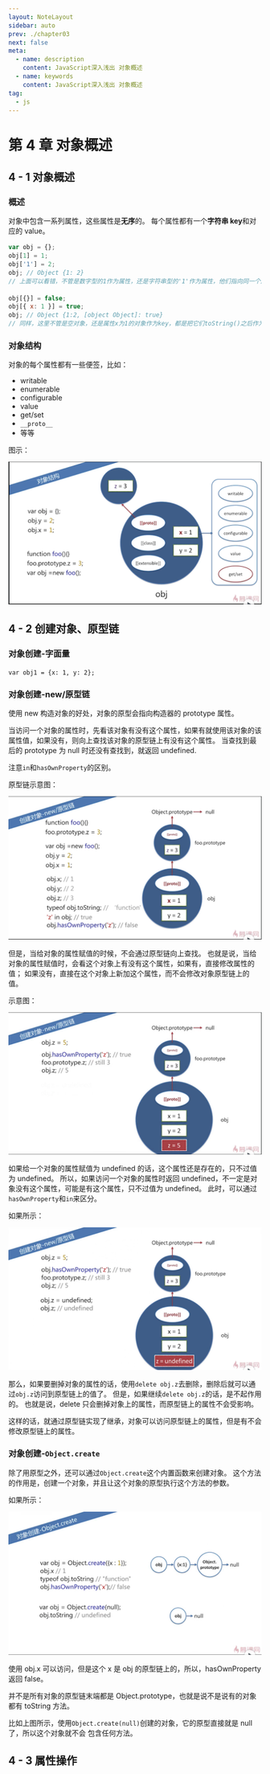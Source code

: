 ```yaml
---
layout: NoteLayout
sidebar: auto
prev: ./chapter03
next: false
meta:
  - name: description
    content: JavaScript深入浅出 对象概述
  - name: keywords
    content: JavaScript深入浅出 对象概述
tag:
  - js
---
```


# 第 4 章 对象概述

## 4 - 1 对象概述

### 概述

对象中包含一系列属性，这些属性是**无序**的。
每个属性都有一个**字符串 key**和对应的 value。

```js
var obj = {};
obj[1] = 1;
obj['1'] = 2;
obj; // Object {1: 2}
// 上面可以看错，不管是数字型的1作为属性，还是字符串型的'1'作为属性，他们指向同一个属性。

obj[{}] = false;
obj[{ x: 1 }] = true;
obj; // Object {1:2, [object Object]: true}
// 同样，这里不管是空对象，还是属性x为1的对象作为key，都是把它们toString()之后作为key，他们最终指向同一个属性。
```

### 对象结构

对象的每个属性都有一些便签，比如：

- writable
- enumerable
- configurable
- value
- get/set
- `__proto__`
- 等等

图示：

![对象构造](./images/4-1.structure.png)

## 4 - 2 创建对象、原型链

### 对象创建-字面量

`var obj1 = {x: 1, y: 2};`

### 对象创建-new/原型链

使用 new 构造对象的好处，对象的原型会指向构造器的 prototype 属性。

当访问一个对象的属性时，先看该对象有没有这个属性，如果有就使用该对象的该属性值，如果没有，则向上查找该对象的原型链上有没有这个属性。
当查找到最后的 prototype 为 null 时还没有查找到，就返回 undefined.

注意`in`和`hasOwnProperty`的区别。

原型链示意图：

![原型链示意图](./images/4-2.prototype-01.png)

但是，当给对象的属性赋值的时候，不会通过原型链向上查找。
也就是说，当给对象的属性赋值时，会看这个对象上有没有这个属性，如果有，直接修改属性的值；
如果没有，直接在这个对象上新加这个属性，而不会修改对象原型链上的值。

示意图：

![示意图](./images/4-2.prototype-02.png)

如果给一个对象的属性赋值为 undefined 的话，这个属性还是存在的，只不过值为 undefined。
所以，如果访问一个对象的属性时返回 undefined，不一定是对象没有这个属性，可能是有这个属性，只不过值为 undefined。
此时，可以通过`hasOwnProperty`和`in`来区分。

如果所示：

![属性赋值undefined](./images/4-2.prototype-03.png)

那么，如果要删掉对象的属性的话，使用`delete obj.z`去删除，删除后就可以通过`obj.z`访问到原型链上的值了。
但是，如果继续`delete obj.z`的话，是不起作用的。
也就是说，delete 只会删掉对象上的属性，而原型链上的属性不会受影响。

这样的话，就通过原型链实现了继承，对象可以访问原型链上的属性，但是有不会修改原型链上的属性。

### 对象创建-`Object.create`

除了用原型之外，还可以通过`Object.create`这个内置函数来创建对象。
这个方法的作用是，创建一个对象，并且让这个对象的原型执行这个方法的参数。

如果所示：

![Object.create](./images/4-2.prototype-04.png)

使用 obj.x 可以访问，但是这个 x 是 obj 的原型链上的，所以，hasOwnProperty 返回 false。

并不是所有对象的原型链末端都是 Object.prototype，也就是说不是说有的对象都有 toString 方法。

比如上图所示，使用`Object.create(null)`创建的对象，它的原型直接就是 null 了，所以这个对象就不会 包含任何方法。

## 4 - 3 属性操作
